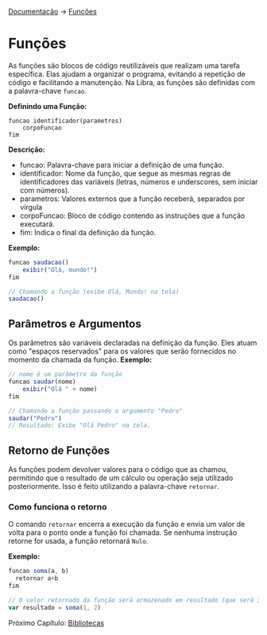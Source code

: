 [Documentação](README.md) -> [Funções](#)

# Funções
As funções são blocos de código reutilizáveis que realizam uma tarefa específica. 
Elas ajudam a organizar o programa, evitando a repetição de código e facilitando a manutenção. Na Libra, as funções são definidas com a palavra-chave `funcao`.

**Definindo uma Função:**
```
funcao identificador(parametros)
    corpoFuncao
fim
```
**Descrição:**
- funcao: Palavra-chave para iniciar a definição de uma função.
- identificador: Nome da função, que segue as mesmas regras de identificadores das variáveis (letras, números e underscores, sem iniciar com números).
- parametros: Valores externos que a função receberá, separados por vírgula
- corpoFuncao: Bloco de código contendo as instruções que a função executará.
- fim: Indica o final da definição da função.

**Exemplo:**
```js
funcao saudacao()
    exibir("Olá, mundo!")
fim

// Chamando a função (exibe Olá, Mundo! na tela)
saudacao()
```

## Parâmetros e Argumentos
Os parâmetros são variáveis declaradas na definição da função. Eles atuam como "espaços reservados" para os valores que serão fornecidos no momento da chamada da função.
**Exemplo:**
```js
// nome é um parâmetro da função
funcao saudar(nome)
    exibir("Olá " + nome)
fim

// Chamando a função passando o argumento "Pedro"
saudar("Pedro")
// Resultado: Exibe "Olá Pedro" na tela.
```

## Retorno de Funções
As funções podem devolver valores para o código que as chamou, permitindo que o resultado de um cálculo ou operação seja utilizado posteriormente.
Isso é feito utilizando a palavra-chave `retornar`.

### Como funciona o retorno
O comando `retornar` encerra a execução da função e envia um valor de volta para o ponto onde a função foi chamada.
Se nenhuma instrução retorne for usada, a função retornará `Nulo`.

**Exemplo:**
```js
funcao soma(a, b)
  retornar a+b
fim

// O valor retornado da função será armazenado em resultado (que será 3)
var resultado = soma(1, 2)
```

Próximo Capítulo: [Bibliotecas](bibliotecas.md)
